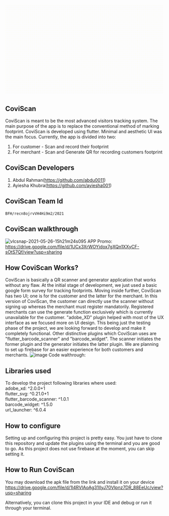 ![CoviScan](https://github.com/swafwan/CoviScan/blob/main/VERSION%201.gif)
## CoviScan
 CoviScan is meant to be the most advanced visitors tracking system. The main purpose of the app is to replace the conventional method of marking footprint. CoviScan is developed using flutter. Minimal and aesthetic UI was the main focus. Currently, the app is divided into two:
 1) For customer - Scan and record their footprint
 2) For merchant - Scan and Generate QR for recording customers footprint

## CoviScan Developers
  1. Abdul Rahman(https://github.com/abdu0011)
  2. Ayiesha Khubra(https://github.com/ayiesha001)

## CoviScan Team Id
    BFH/recn8ojrvVH4Hi9m2/2021
  
## CoviScan walkthrough
![vlcsnap-2021-05-26-15h21m24s095](https://user-images.githubusercontent.com/84282000/119640409-33b5dc80-be36-11eb-8edd-4c571cf81ee9.png)
 APP Promo: https://drive.google.com/file/d/1UCx3XrWOYjdox7gXQn1XXyCF-sOtS7Qf/view?usp=sharing
 
  
## How CoviScan Works?
  CoviScan is basically a QR scanner and generator application that works without any flaw. At the initial stage of development, we just used a basic google form survey for tracking footprints. Moving inside further, CoviScan has two UI; one is for the customer and the latter for the merchant. In this version of CoviScan, the customer can directly use the scanner without signing up whereas the merchant must register mandatorily. Registered merchants can use the generate function exclusively which is currently unavailable for the customer. "adobe_XD" plugin helped with most of the UX interface as we focused more on UI design. This being just the testing phase of the project, we are looking forward to develop and make it completely functional. Other distinctive plugins which CoviScan uses are "flutter_barcode_scanner" and "barcode_widget". The scanner initiates the former plugin and the generator initiates the latter plugin. We are planning to set up firebase for an easier experience for both customers and merchants. 
  ![image](https://user-images.githubusercontent.com/84282000/119640033-d3269f80-be35-11eb-8744-1085c8c92f38.png)
Code walthrough: 

## Libraries used
  To develop the project following libraries where used:\
  adobe_xd: ^2.0.0+1\
  flutter_svg: ^0.21.0+1\
  flutter_barcode_scanner: ^1.0.1\
  barcode_widget: ^1.5.0\
  url_launcher: ^6.0.4
 
    
## How to configure
  Setting up and configuring this project is pretty easy. You just have to clone this repository and update the plugins using the terminal and you are good to go. As this project does not use firebase at the moment, you can skip setting it.
  
## How to Run CoviScan
   You may download the apk file from the link and install it on your device
        https://drive.google.com/file/d/1l4RVIAoAg31IIyJ70VIpnz7DR_88EeUc/view?usp=sharing 
        
   Alternatively, you can clone this project in your IDE and debug or run it through your terminal.
